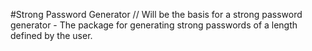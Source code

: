 #Strong Password Generator
//
Will be the basis for a strong password generator - The package for generating strong passwords of a length defined by the user.
